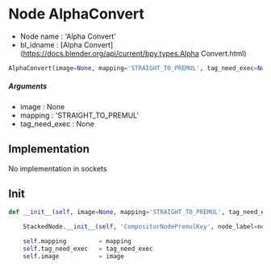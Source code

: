 # Node AlphaConvert

- Node name : 'Alpha Convert'
- bl_idname : [Alpha Convert](https://docs.blender.org/api/current/bpy.types.Alpha Convert.html)


``` python
AlphaConvert(image=None, mapping='STRAIGHT_TO_PREMUL', tag_need_exec=None, node_label=None, node_color=None)
```
##### Arguments

- image : None
- mapping : 'STRAIGHT_TO_PREMUL'
- tag_need_exec : None

## Implementation

No implementation in sockets

## Init

``` python
def __init__(self, image=None, mapping='STRAIGHT_TO_PREMUL', tag_need_exec=None, node_label=None, node_color=None):

    StackedNode.__init__(self, 'CompositorNodePremulKey', node_label=node_label, node_color=node_color)

    self.mapping         = mapping
    self.tag_need_exec   = tag_need_exec
    self.image           = image
```
